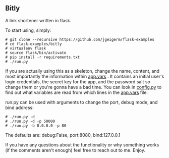 Bitly
-----
A link shortener written in flask.

To start using, simply:
```
# git clone --recursive https://github.com/jgeigerm/flask-examples
# cd flask-examples/bitly
# virtualenv flask
# source flask/bin/activate
# pip install -r requirements.txt
# ./run.py
```
If you are actually using this as a skeleton, change the name, content, and most importantly the information within [app.vars](./app.vars) . It contains an initial user's login credentials, the secret key for the app, and the password salt so change them or you're gonna have a bad time. You can look in [config.py](./config.py) to find out what variables are read from which lines in the [app.vars](./app.vars) file.

run.py can be used with arguments to change the port, debug mode, and bind address:
```
# ./run.py -d
# ./run.py -d -p 50000
# ./run.py -b 0.0.0.0 -p 80
```
The defaults are: debug:False, port:8080, bind:127.0.0.1

If you have any questions about the functionality or why something works (if the comments aren't enough) feel free to reach out to me. Enjoy.
